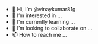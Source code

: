 - 👋 Hi, I’m @vinaykumar81g
- 👀 I’m interested in ...
- 🌱 I’m currently learning ...
- 💞️ I’m looking to collaborate on ...
- 📫 How to reach me ...

<!---
vinaykumar81g/vinaykumar81g is a ✨ special ✨ repository because its `README.md` (this file) appears on your GitHub profile.
You can click the Preview link to take a look at your changes.
--->
